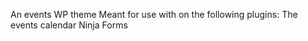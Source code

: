 An events WP theme
Meant for use with on the following plugins:
  The events calendar
  Ninja Forms
